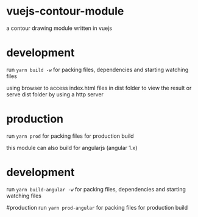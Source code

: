 # vuejs-contour-module
a contour drawing module written in vuejs

# development
run `yarn build -w` for packing files, dependencies and starting watching files

using browser to access index.html files in dist folder to view the result
or serve dist folder by using a http server

# production
run `yarn prod` for packing files for production build

this module can also build for angularjs (angular 1.x)

# development
run `yarn build-angular -w` for packing files, dependencies and starting watching files

#production
run `yarn prod-angular` for packing files for production build

